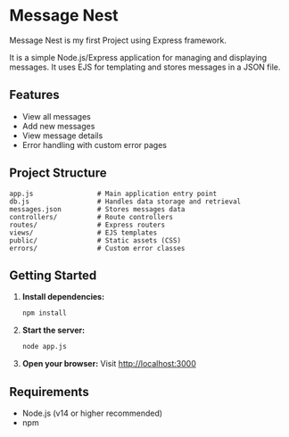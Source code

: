 # Message Nest

Message Nest is my first Project using Express framework.

It is a simple Node.js/Express application for managing and displaying messages. It uses EJS for templating and stores messages in a JSON file.

## Features

- View all messages
- Add new messages
- View message details
- Error handling with custom error pages

## Project Structure

```
app.js                # Main application entry point
db.js                 # Handles data storage and retrieval
messages.json         # Stores messages data
controllers/          # Route controllers
routes/               # Express routers
views/                # EJS templates
public/               # Static assets (CSS)
errors/               # Custom error classes
```

## Getting Started

1. **Install dependencies:**
   ```bash
   npm install
   ```
2. **Start the server:**
   ```bash
   node app.js
   ```
3. **Open your browser:**
   Visit [http://localhost:3000](http://localhost:3000)

## Requirements

- Node.js (v14 or higher recommended)
- npm
